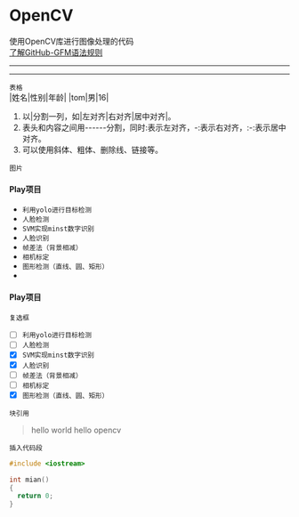 # OpenCV
使用OpenCV库进行图像处理的代码<br>
[了解GitHub-GFM语法规则](https://github.com/guodongxiaren/README "了解GitHub-GFM语法规则")<br>

---
***

`表格`<br>
|姓名|性别|年龄|
|tom|男|16|
1. 以|分割一列，如|左对齐|右对齐|居中对齐|。
2. 表头和内容之间用------分割，同时:表示左对齐，-:表示右对齐，:-:表示居中对齐。
3. 可以使用斜体、粗体、删除线、链接等。

`图片`
![]()

#### Play项目
* `利用yolo进行目标检测`
* `人脸检测`
* `SVM实现minst数字识别`
* `人脸识别`
* `帧差法（背景相减）`
* `相机标定`
* `图形检测（直线、圆、矩形）`
* 

#### Play项目
`复选框`
- [ ] `利用yolo进行目标检测`
- [ ] `人脸检测`
- [x] `SVM实现minst数字识别`
- [x] `人脸识别`
- [ ] `帧差法（背景相减）`
- [ ] `相机标定`
- [x] `图形检测（直线、圆、矩形）`

`块引用`
> hello world
> hello opencv

`插入代码段`
```cpp
#include <iostream>

int mian()
{
  return 0;
}
```
